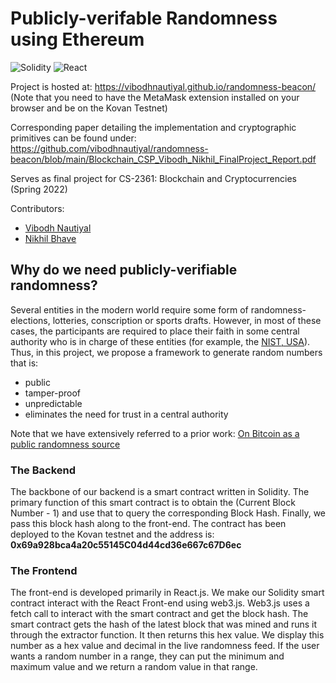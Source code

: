 # Publicly-verifable Randomness using Ethereum 
![Solidity](https://img.shields.io/badge/Solidity-0.8.13-red) ![React](https://img.shields.io/badge/React-JS-blue)

Project is hosted at: https://vibodhnautiyal.github.io/randomness-beacon/ (Note that you need to have the MetaMask extension installed on your browser and be on the Kovan Testnet)

Corresponding paper detailing the implementation and cryptographic primitives can be found under: https://github.com/vibodhnautiyal/randomness-beacon/blob/main/Blockchain_CSP_Vibodh_Nikhil_FinalProject_Report.pdf

Serves as final project for CS-2361: Blockchain and Cryptocurrencies (Spring 2022)

Contributors: 
- [Vibodh Nautiyal](https://github.com/vibodhnautiyal) 
- [Nikhil Bhave](https://github.com/nikhilbhave9)

## Why do we need publicly-verifiable randomness? 
Several entities in the modern world require some form of randomness- elections, lotteries, conscription or sports drafts. However, in most of these cases, the participants are required to place their faith in some central authority who is in charge of these entities (for example, the [NIST, USA](https://www.nist.gov/)). 
Thus, in this project, we propose a framework to generate random numbers that is: 
- public
- tamper-proof
- unpredictable
- eliminates the need for trust in a central authority

Note that we have extensively referred to a prior work: [On Bitcoin as a public randomness source](https://eprint.iacr.org/2015/1015.pdf)

### The Backend 
The backbone of our backend is a smart contract written in Solidity. The primary function of this smart contract is to obtain the (Current Block Number - 1) and use that to query the corresponding Block Hash. Finally, we pass this block hash along to the front-end. The contract has been deployed to the Kovan testnet and the address is: __0x69a928bca4a20c55145C04d44cd36e667c67D6ec__

### The Frontend
The front-end is developed primarily in React.js. We make our Solidity smart contract interact with the React Front-end using web3.js. Web3.js uses a fetch call to interact with the smart contract and get the block hash. The smart contract gets the hash of the latest block that was mined and runs it through the extractor function. It then returns this hex value. We display this number as a hex value and decimal in the live randomness feed. If the user wants a random number in a range, they can put the minimum and maximum value and we return a random value in that range.
